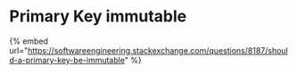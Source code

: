 # Primary Key immutable

{% embed url="https://softwareengineering.stackexchange.com/questions/8187/should-a-primary-key-be-immutable" %}



